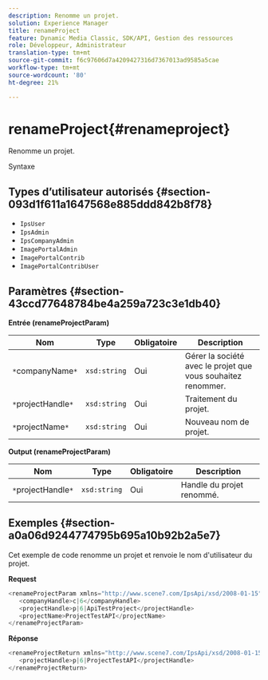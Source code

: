 ```yaml
---
description: Renomme un projet.
solution: Experience Manager
title: renameProject
feature: Dynamic Media Classic, SDK/API, Gestion des ressources
role: Développeur, Administrateur
translation-type: tm+mt
source-git-commit: f6c97606d7a4209427316d7367013ad9585a5cae
workflow-type: tm+mt
source-wordcount: '80'
ht-degree: 21%

---
```



# renameProject{#renameproject}

Renomme un projet.

Syntaxe

## Types d’utilisateur autorisés {#section-093d1f611a1647568e885ddd842b8f78}

* `IpsUser`
* `IpsAdmin`
* `IpsCompanyAdmin`
* `ImagePortalAdmin`
* `ImagePortalContrib`
* `ImagePortalContribUser`

## Paramètres {#section-43ccd77648784be4a259a723c3e1db40}

**Entrée (renameProjectParam)**

| Nom | Type | Obligatoire | Description |
|---|---|---|---|
| `*`companyName`*` | `xsd:string` | Oui | Gérer la société avec le projet que vous souhaitez renommer. |
| `*`projectHandle`*` | `xsd:string` | Oui | Traitement du projet. |
| `*`projectName`*` | `xsd:string` | Oui | Nouveau nom de projet. |

**Output (renameProjectParam)**

| Nom | Type | Obligatoire | Description |
|---|---|---|---|
| `*`projectHandle`*` | `xsd:string` | Oui | Handle du projet renommé. |

## Exemples {#section-a0a06d9244774795b695a10b92b2a5e7}

Cet exemple de code renomme un projet et renvoie le nom d&#39;utilisateur du projet.

**Request**

```java
<renameProjectParam xmlns="http://www.scene7.com/IpsApi/xsd/2008-01-15">
   <companyHandle>c|6</companyHandle>
   <projectHandle>p|6|ApiTestProject</projectHandle>
   <projectName>ProjectTestAPI</projectName>
</renameProjectParam>
```

**Réponse**

```java
<renameProjectReturn xmlns="http://www.scene7.com/IpsApi/xsd/2008-01-15">
   <projectHandle>p|6|ProjectTestAPI</projectHandle>
</renameProjectReturn>
```

